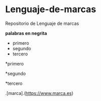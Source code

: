 # Lenguaje-de-marcas
Repositorio de Lenguaje de marcas

**palabras en negrita**

- primero
- segundo
- tercero

*primero

*segundo

*tercero

.[marca].(https://www.marca.es)
